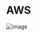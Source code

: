 # AWS
 
 
![image](https://user-images.githubusercontent.com/5667169/119663076-ac756280-be4f-11eb-9114-e08c19b5d369.png)
